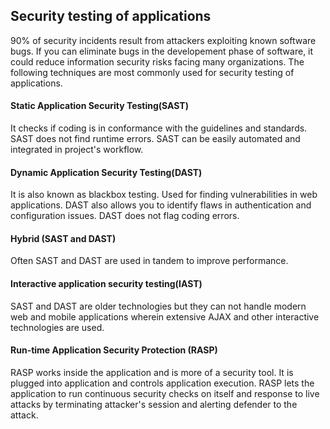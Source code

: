 ## Security testing of applications

90% of security incidents result from attackers exploiting known software bugs. If you can eliminate bugs in the developement phase of software, it could reduce information security risks facing many organizations.
The following techniques are most commonly used for security testing of applications.

#### Static Application Security Testing(SAST)
It checks if coding is in conformance with the guidelines and standards. SAST does not find runtime errors. SAST can be easily automated and integrated in project's workflow.

#### Dynamic Application Security Testing(DAST)
It is also known as blackbox testing. Used for finding vulnerabilities in web applications. DAST also allows you to identify flaws in authentication and configuration issues. DAST does not flag coding errors.

#### Hybrid (SAST and DAST) 
Often SAST and DAST are used in tandem to improve performance.

#### Interactive application security testing(IAST) 
SAST and DAST are older technologies but they can not handle modern web and mobile applications wherein extensive AJAX and other interactive technologies are used.

#### Run-time Application Security Protection (RASP) 
RASP works inside the application and is more of a security tool. It is plugged into application and controls application execution. RASP lets the application to run continuous security checks on itself and response to live attacks by terminating attacker's session and alerting defender to the attack.
